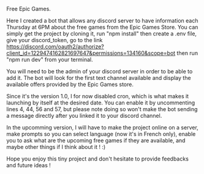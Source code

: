 Free Epic Games.

Here I created a bot that allows any discord server to have information each Thursday at 6PM about the free games from the Epic Games Store.
You can simply get the project by cloning it, run "npm install" then create a .env file, give your discord_token, go to the link https://discord.com/oauth2/authorize?client_id=1229474162821697647&permissions=134160&scope=bot then run "npm run dev" from your terminal. 

You will need to be the admin of your discord server in order to be able to add it.
The bot will look for the first text channel available and display the available offers provided by the Epic Games store.

Since it's the version 1.0, I for now disabled cron, which is what makes it launching by itself at the desired date. You can enable it by uncommenting lines 4, 44, 56 and 57, but please note doing so won't make the bot sending a message directly after you linked it to your discord channel.

In the upcomming version, I will have to make the project online on a server, make prompts so you can select language (now it's in French only), enable you to ask what are the upcoming free games if they are available, and maybe other things if I think about it ! :)

Hope you enjoy this tiny project and don't hesitate to provide feedbacks and future ideas !


